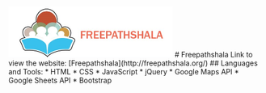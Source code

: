 <img src="images/logo.jpg" height="100px" />
# Freepathshala
Link to view the website:
[Freepathshala](http://freepathshala.org/)
## Languages and Tools:
* HTML
* CSS
* JavaScript
* jQuery
* Google Maps API
* Google Sheets API
* Bootstrap
